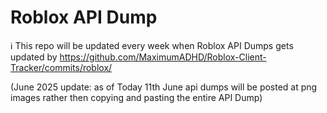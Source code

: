 # Roblox API Dump

ℹ️ This repo will be updated every week when Roblox API Dumps gets updated by https://github.com/MaximumADHD/Roblox-Client-Tracker/commits/roblox/

(June 2025 update: as of Today 11th June api dumps will be posted at png images rather then copying and pasting the entire API Dump)
